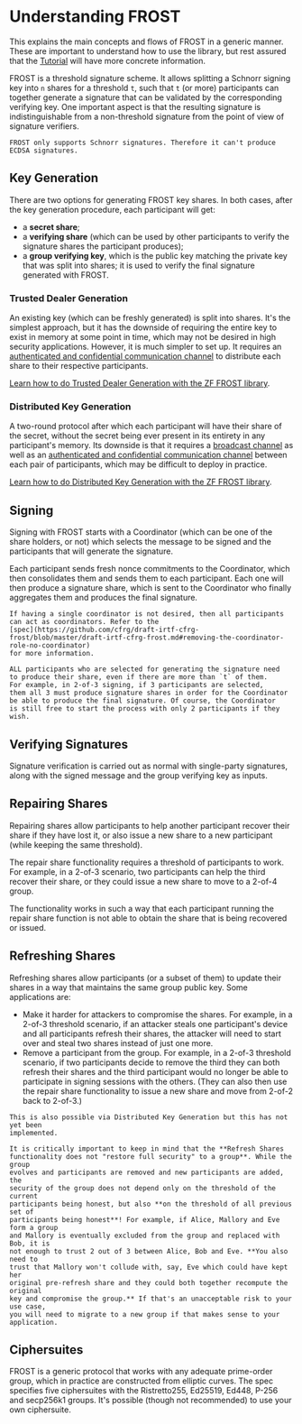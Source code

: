 # Understanding FROST

This explains the main concepts and flows of FROST in a generic manner. These
are important to understand how to use the library, but rest assured that the
[Tutorial](tutorial.md) will have more concrete information.

FROST is a threshold signature scheme. It allows splitting a Schnorr signing key
into `n` shares for a threshold `t`, such that `t` (or more) participants can
together generate a signature that can be validated by the corresponding verifying
key. One important aspect is that the resulting signature is indistinguishable from a
non-threshold signature from the point of view of signature verifiers.

```admonish note
FROST only supports Schnorr signatures. Therefore it can't produce
ECDSA signatures.
```

## Key Generation

There are two options for generating FROST key shares. In both cases, after the
key generation procedure, each participant will get:

- a **secret share**;
- a **verifying share** (which can be used by other participants to verify the
  signature shares the participant produces);
- a **group verifying key**, which is the public key matching the private key that was
  split into shares; it is used to verify the final signature generated with FROST.

### Trusted Dealer Generation

An existing key (which can be freshly generated) is split into shares. It's the
simplest approach, but it has the downside of requiring the entire key to exist
in memory at some point in time, which may not be desired in high security
applications. However, it is much simpler to set up. It requires an
[authenticated and confidential communication
channel](https://frost.zfnd.org/terminology.html#peer-to-peer-channel) to
distribute each share to their respective participants.

[Learn how to do Trusted Dealer Generation with the ZF FROST library](tutorial.md#generating-key-shares-with-a-trusted-dealer).

### Distributed Key Generation

A two-round protocol after which each participant will have their share of the
secret, without the secret being ever present in its entirety in any
participant's memory. Its downside is that it requires a [broadcast
channel](https://frost.zfnd.org/terminology.html#broadcast-channel) as well as
an [authenticated and confidential communication
channel](https://frost.zfnd.org/terminology.html#peer-to-peer-channel) between
each pair of participants, which may be difficult to deploy in practice.

[Learn how to do Distributed Key Generation with the ZF FROST
library](tutorial/dkg.md).

## Signing

Signing with FROST starts with a Coordinator (which can be one of the
share holders, or not) which selects the message to be signed and
the participants that will generate the signature.

Each participant sends fresh nonce commitments to the Coordinator, which then
consolidates them and sends them to each participant. Each one will then produce
a signature share, which is sent to the Coordinator who finally aggregates them
and produces the final signature.

```admonish note
If having a single coordinator is not desired, then all participants
can act as coordinators. Refer to the
[spec](https://github.com/cfrg/draft-irtf-cfrg-frost/blob/master/draft-irtf-cfrg-frost.md#removing-the-coordinator-role-no-coordinator)
for more information.
```

```admonish warning
ALL participants who are selected for generating the signature need
to produce their share, even if there are more than `t` of them.
For example, in 2-of-3 signing, if 3 participants are selected,
them all 3 must produce signature shares in order for the Coordinator
be able to produce the final signature. Of course, the Coordinator
is still free to start the process with only 2 participants if they wish.
```

## Verifying Signatures

Signature verification is carried out as normal with single-party signatures,
along with the signed message and the group verifying key as inputs.

## Repairing Shares

Repairing shares allow participants to help another participant recover their
share if they have lost it, or also issue a new share to a new participant
(while keeping the same threshold).

The repair share functionality requires a threshold of participants to work.
For example, in a 2-of-3 scenario, two participants can help the third recover
their share, or they could issue a new share to move to a 2-of-4 group.

The functionality works in such a way that each participant running the repair
share function is not able to obtain the share that is being recovered or
issued.

## Refreshing Shares

Refreshing shares allow participants (or a subset of them) to update their
shares in a way that maintains the same group public key. Some applications are:

- Make it harder for attackers to compromise the shares. For example, in a
  2-of-3 threshold scenario, if an attacker steals one participant's device and
  all participants refresh their shares, the attacker will need to start over
  and steal two shares instead of just one more.
- Remove a participant from the group. For example, in a 2-of-3 threshold
  scenario, if two participants decide to remove the third they can both refresh
  their shares and the third participant would no longer be able to participate
  in signing sessions with the others. (They can also then use the repair share
  functionality to issue a new share and move from 2-of-2 back to 2-of-3.)

```admonish note
This is also possible via Distributed Key Generation but this has not yet been
implemented.
```

```admonish danger
It is critically important to keep in mind that the **Refresh Shares
functionality does not "restore full security" to a group**. While the group
evolves and participants are removed and new participants are added, the
security of the group does not depend only on the threshold of the current
participants being honest, but also **on the threshold of all previous set of
participants being honest**! For example, if Alice, Mallory and Eve form a group
and Mallory is eventually excluded from the group and replaced with Bob, it is
not enough to trust 2 out of 3 between Alice, Bob and Eve. **You also need to
trust that Mallory won't collude with, say, Eve which could have kept her
original pre-refresh share and they could both together recompute the original
key and compromise the group.** If that's an unacceptable risk to your use case,
you will need to migrate to a new group if that makes sense to your application.
```

## Ciphersuites

FROST is a generic protocol that works with any adequate prime-order group,
which in practice are constructed from elliptic curves. The spec specifies
five ciphersuites with the Ristretto255, Ed25519, Ed448, P-256 and secp256k1
groups. It's possible (though not recommended) to use your own ciphersuite.
